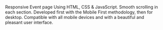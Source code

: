 Responsive Event page Using HTML, CSS & JavaScript.
Smooth scrolling in each section.
Developed first with the Mobile First methodology, then for desktop.
Compatible with all mobile devices and with a beautiful and pleasant user interface.

